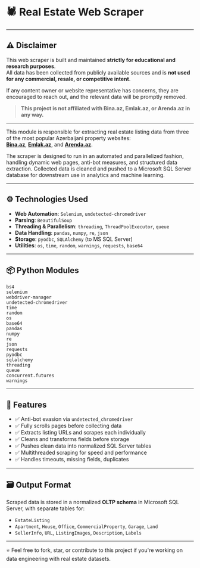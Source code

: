 # 🕷️ Real Estate Web Scraper

---

## ⚠️ Disclaimer

This web scraper is built and maintained **strictly for educational and research purposes**.  
All data has been collected from publicly available sources and is **not used for any commercial, resale, or competitive intent**.

If any content owner or website representative has concerns, they are encouraged to reach out, and the relevant data will be promptly removed.

> **This project is not affiliated with Bina.az, Emlak.az, or Arenda.az in any way.**

---

This module is responsible for extracting real estate listing data from three of the most popular Azerbaijani property websites:  
**[Bina.az](https://bina.az)**, **[Emlak.az](https://emlak.az)**, and **[Arenda.az](https://arenda.az)**.

The scraper is designed to run in an automated and parallelized fashion, handling dynamic web pages, anti-bot measures, and structured data extraction. Collected data is cleaned and pushed to a Microsoft SQL Server database for downstream use in analytics and machine learning.

---

## ⚙️ Technologies Used

- **Web Automation**: `Selenium`, `undetected-chromedriver`
- **Parsing**: `BeautifulSoup`
- **Threading & Parallelism**: `threading`, `ThreadPoolExecutor`, `queue`
- **Data Handling**: `pandas`, `numpy`, `re`, `json`
- **Storage**: `pyodbc`, `SQLAlchemy` (to MS SQL Server)
- **Utilities**: `os`, `time`, `random`, `warnings`, `requests`, `base64`

---

## 📦 Python Modules

```text
bs4
selenium
webdriver-manager
undetected-chromedriver
time
random
os
base64
pandas
numpy
re
json
requests
pyodbc
sqlalchemy
threading
queue
concurrent.futures
warnings
```

---

## 🧠 Features

- ✅ Anti-bot evasion via `undetected_chromedriver`
- ✅ Fully scrolls pages before collecting data
- ✅ Extracts listing URLs and scrapes each individually
- ✅ Cleans and transforms fields before storage
- ✅ Pushes clean data into normalized SQL Server tables
- ✅ Multithreaded scraping for speed and performance
- ✅ Handles timeouts, missing fields, duplicates

---

## 🗃️ Output Format

Scraped data is stored in a normalized **OLTP schema** in Microsoft SQL Server, with separate tables for:

- `EstateListing`  
- `Apartment`, `House`, `Office`, `CommercialProperty`, `Garage`, `Land`  
- `SellerInfo`, `URL`, `ListingImages`, `Description`, `Labels`

---

⭐ Feel free to fork, star, or contribute to this project if you're working on data engineering with real estate datasets.
